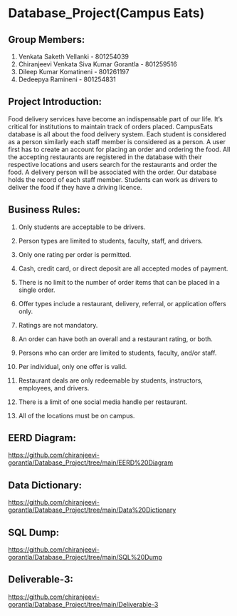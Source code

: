 # Database_Project(Campus Eats)

## Group Members:

1. Venkata Saketh Vellanki                   - 801254039
2. Chiranjeevi Venkata Siva Kumar Gorantla   - 801259516
3. Dileep Kumar Komatineni                   - 801261197
4. Dedeepya Ramineni                         - 801254831

## Project Introduction:

Food delivery services have become an indispensable part of our life. It’s critical for institutions to maintain track of orders placed. CampusEats database is all about the food delivery system. Each student is considered as a person similarly each staff member is considered as a person. A user first has to create an account for placing an order and ordering the food. All the accepting restaurants are registered in the database with their respective locations and users search for the restaurants and order the food. A delivery person will be associated with the order. Our database holds the record of each staff member. Students can work as drivers to deliver the food if they have a driving licence. 


## Business Rules:

1. Only students are acceptable to be drivers.
 
2. Person types are limited to students, faculty, staff, and drivers. 
 
3. Only one rating per order is permitted.
 
4. Cash, credit card, or direct deposit are all accepted modes of payment.
 
5. There is no limit to the number of order items that can be placed in a single order.
 
6. Offer types include a restaurant, delivery, referral, or application offers only. 
 
7. Ratings are not mandatory.
 
8. An order can have both an overall and a restaurant rating, or both.
 
9. Persons who can order are limited to students, faculty, and/or staff. 
 
10. Per individual, only one offer is valid.
 
11. Restaurant deals are only redeemable by students, instructors, employees, and drivers. 
 
12. There is a limit of one social media handle per restaurant.
 
13. All of the locations must be on campus.

## EERD Diagram:

https://github.com/chiranjeevi-gorantla/Database_Project/tree/main/EERD%20Diagram



## Data Dictionary:

https://github.com/chiranjeevi-gorantla/Database_Project/tree/main/Data%20Dictionary

## SQL Dump:

https://github.com/chiranjeevi-gorantla/Database_Project/tree/main/SQL%20Dump

## Deliverable-3:

https://github.com/chiranjeevi-gorantla/Database_Project/tree/main/Deliverable-3





